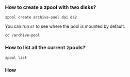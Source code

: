 ### How to create a zpool with two disks?

`zpool create archive-pool da1 da2 `

You can run `df` to see where the pool is mounted by default.

`cd /archive-pool`

### How to list all the current zpools?

`zpool list`

### How

